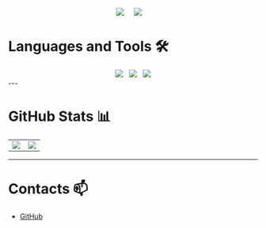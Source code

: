 <p align='center'>
  <img src="https://komarev.com/ghpvc/?username=Blackstarf">&nbsp;&nbsp;&nbsp;&nbsp;
  <img src="https://img.shields.io/github/followers/Blackstarf?style=social">&nbsp;&nbsp;&nbsp;&nbsp;
</p>

# Languages and Tools 🛠️
<div align="center">
  <img src="https://img.shields.io/badge/Unity-000000?logo=unity&logoColor=white" />
  &nbsp;
  <img src="https://img.shields.io/badge/Git-F05032?logo=git&logoColor=white" />
  &nbsp;
  <img src="https://img.shields.io/badge/Python-3776AB?logo=python&logoColor=white" />
</div>
---

# GitHub Stats 📊

<table>
  <tr>
    <td>
      <img src="https://github-readme-stats.vercel.app/api?username=Blackstarf&show_icons=true&theme=dark" />
    </td>
    <td>
      <img src="https://github-readme-stats.vercel.app/api/top-langs/?username=Blackstarf&layout=compact&theme=dark" />
    </td>
  </tr>
</table>

---

# Contacts 📫

- [GitHub](https://github.com/Blackstarf)
